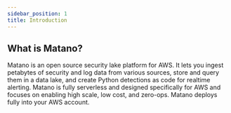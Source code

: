 ```yaml
---
sidebar_position: 1
title: Introduction
---
```


## What is Matano?

Matano is an open source security lake platform for AWS. It lets you ingest petabytes of security and log data from various sources, store and query them in a data lake, and create Python detections as code for realtime alerting. Matano is fully serverless and designed specifically for AWS and focuses on enabling high scale, low cost, and zero-ops. Matano deploys fully into your AWS account.

